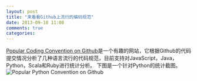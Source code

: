 ```yaml
---
layout: post
title: "来看看Github上流行的编码规范"
date: 2013-09-18 11:08
comments: true
categories: 
---
```



[Popular Coding Convention on Github](http://sideeffect.kr/popularconvention/)是一个有趣的网站，它根据Github的代码提交情况分析了几种语言流行的代码规范，目前支持对JavaScript，Java，Python，Scala和Ruby进行统计分析。
下图是一个针对Python的统计截图。  
![Popular Python Convention on Github](https://raw.github.com/fresky/fresky.github.io/source/images/20130918PythonConventionGithub.PNG)